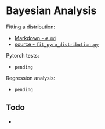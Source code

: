 # Bayesian Analysis


Fitting a distribution:
* [Markdown - ``#.md``]()
* [source - ``fit_pyro_distribution.py``](fit_pyro_distribution.py)

Pytorch tests:
* ``pending``

Regression analysis:  
* ``pending``



## Todo
* 